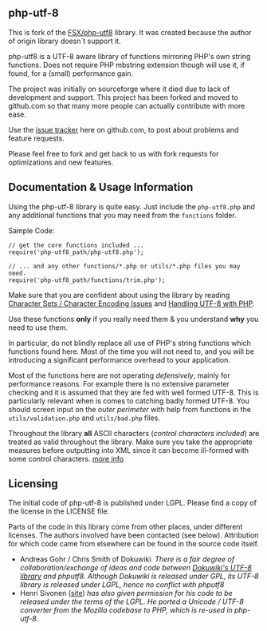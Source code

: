 php-utf-8
---------

This is fork of the [FSX/php-utf8][8] library. It was created because the author of
origin library doesn`t support it.

php-utf8 is a UTF-8 aware library of functions mirroring PHP's own string
functions. Does not require PHP mbstring extension though will use it, if
found, for a (small) performance gain.

The project was initially on sourceforge where it died due to lack of development
and support. This project has been forked and moved to github.com so that many
more people can actually contribute with more ease.

Use the [issue tracker][1] here on github.com, to post about problems and
feature requests.

Please feel free to fork and get back to us with fork requests for optimizations
and new features.


Documentation & Usage Information
---------------------------------

Using the php-utf-8 library is quite easy. Just include the `php-utf8.php` and
any additional functions that you may need from the `functions` folder.

Sample Code:

    // get the core functions included ...
    require('php-utf8_path/php-utf8.php');

    // ... and any other functions/*.php or utils/*.php files you may need.
    require('php-utf8_path/functions/trim.php');

Make sure that you are confident about using the library by reading
[Character Sets / Character Encoding Issues][2] and [Handling UTF-8 with PHP][3].

Use these functions **only** if you really need them & you understand **why**
you need to use them.

In particular, do not blindly replace all use of PHP's string functions which
functions found here. Most of the time you will not need to, and you will be
introducing a significant performance overhead to your application.

Most of the functions here are not operating *defensively*, mainly for performance
reasons. For example there is no extensive parameter checking and it is assumed
that they are fed with well formed UTF-8. This is particularly relevant when is
comes to catching badly formed UTF-8. You should screen input on the *outer perimeter*
with help from functions in the `utils/validation.php` and `utils/bad.php` files.

Throughout the library **all** ASCII characters (*control characters included*)
are treated as valid throughout the library. Make sure you take the appropriate
measures before outputting into XML since it can become ill-formed with some
control characters. [more info][5]


Licensing
---------

The initial code of php-utf-8 is published under LGPL. Please find a copy of the
license in the LICENSE file.

Parts of the code in this library come from other places, under different licenses.
The authors involved have been contacted (see below).
Attribution for which code came from elsewhere can be found in the source code itself.

 - Andreas Gohr / Chris Smith of Dokuwiki. *There is a fair degree of
   collaboration/exchange of ideas and code between [Dokuwiki's UTF-8 library][6]
   and phputf8. Although Dokuwiki is released under GPL, its UTF-8 library is
   released under LGPL, hence no conflict with phputf8*
 - Henri Sivonen ([site][7]) *has also given permission for his code to be released
   under the terms of the LGPL. He ported a Unicode / UTF-8 converter from the
   Mozilla codebase to PHP, which is re-used in php-utf-8.*


  [1]: https://github.com/corpsee/php-utf-8/issues
  [2]: http://www.phpwact.org/php/i18n/charsets
  [3]: http://www.phpwact.org/php/i18n/utf-8
  [4]: http://www.phpwact.org/php/i18n/utf-8
  [5]: http://hsivonen.iki.fi/producing-xml/#controlchar
  [6]: http://dev.splitbrain.org/view/darcs/dokuwiki/inc/utf8.php
  [7]: http://hsivonen.iki.fi/php-utf8/
  [8]: https://github.com/FSX/php-utf8
